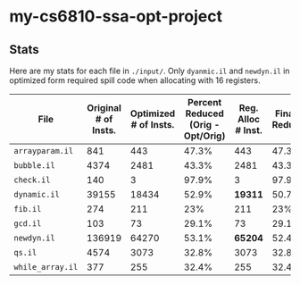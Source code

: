 # my-cs6810-ssa-opt-project 
## Stats 

Here are my stats for each file in `./input/`. Only `dyanmic.il` and `newdyn.il` in optimized form required spill code when allocating with 16 registers.

| File | Original # of Insts. | Optimized # of Insts. | Percent Reduced (Orig - Opt/Orig)| Reg. Alloc # Inst. | Final % Reduced |
| - | - | - | - | - | - | 
|`arrayparam.il`  |841    |443    |47.3% | 443     | 47.3% |
|`bubble.il`      |4374   |2481   |43.3% | 2481    | 43.3% |
|`check.il`       |140    |3      |97.9% | 3       | 97.9% |
|`dynamic.il`     |39155  |18434  |52.9% | **19311**   | 50.7% | 
|`fib.il`         |274    |211    |23%   | 211     | 23% |
|`gcd.il`         |103    |73     |29.1% | 73      | 29.1% |
|`newdyn.il`      |136919 |64270  |53.1% | **65204**   | 52.4% |
|`qs.il`          |4574   |3073   |32.8% | 3073    | 32.8% |
|`while_array.il` |377    |255    |32.4% | 255     | 32.4% |
